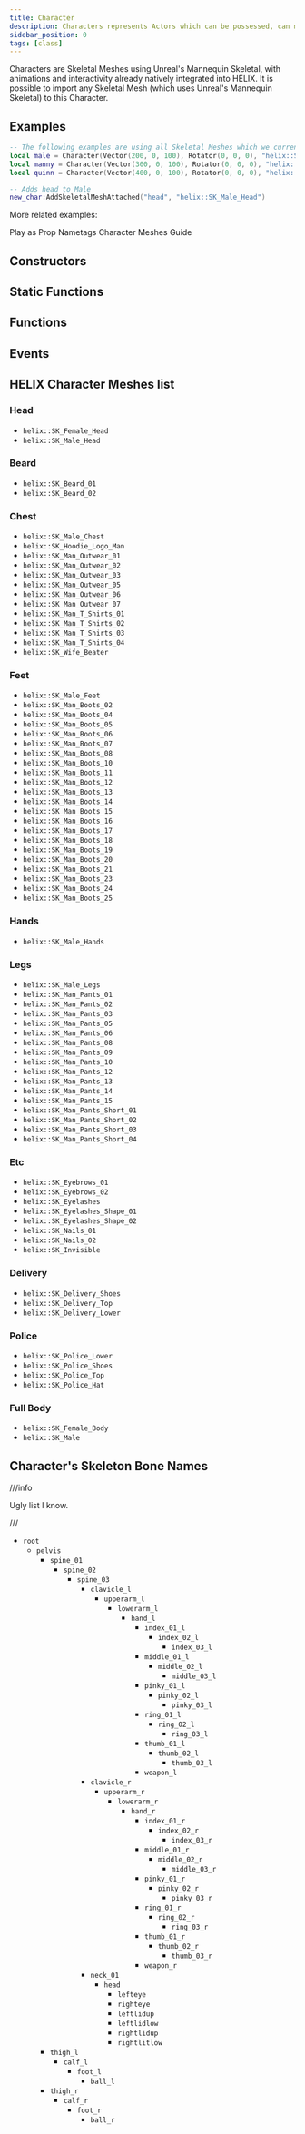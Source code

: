 ```yaml
---
title: Character
description: Characters represents Actors which can be possessed, can move and interact with world. They are the default Skeletal Mesh Character built for HELIX
sidebar_position: 0
tags: [class]
---
```


<HeaderDeclaration type="Class" name="Character" />


Characters are Skeletal Meshes using Unreal's Mannequin Skeletal, with animations and interactivity already natively integrated into HELIX. It is possible to import any Skeletal Mesh (which uses Unreal's Mannequin Skeletal) to this Character.


## Examples

```lua title="Server/Index.lua"
-- The following examples are using all Skeletal Meshes which we currently have:
local male = Character(Vector(200, 0, 100), Rotator(0, 0, 0), "helix::SK_Male")
local manny = Character(Vector(300, 0, 100), Rotator(0, 0, 0), "helix::SK_Manny")
local quinn = Character(Vector(400, 0, 100), Rotator(0, 0, 0), "helix::SK_Quinn")

-- Adds head to Male
new_char:AddSkeletalMeshAttached("head", "helix::SK_Male_Head")
```

More related examples:

<ReferenceLink href="getting-started/code-examples/play-as-prop">Play as Prop</ReferenceLink>
<ReferenceLink href="getting-started/code-examples/name-tags">Nametags</ReferenceLink>
<ReferenceLink href="assets-modding/creating-assets/skeletal-meshes/characters-meshes">Character Meshes Guide</ReferenceLink>


## Constructors

<ConstructorDeclaration type="Class" name="Character" />


## Static Functions

<StaticFunctionsDeclaration type="Class" name="Character" />


## Functions

<FunctionsDeclaration type="Class" name="Character" />


## Events

<EventsDeclaration type="Class" name="Character" />


## HELIX Character Meshes list

### Head

- `helix::SK_Female_Head`
- `helix::SK_Male_Head`


### Beard

- `helix::SK_Beard_01`
- `helix::SK_Beard_02`


### Chest

- `helix::SK_Male_Chest`
- `helix::SK_Hoodie_Logo_Man`
- `helix::SK_Man_Outwear_01`
- `helix::SK_Man_Outwear_02`
- `helix::SK_Man_Outwear_03`
- `helix::SK_Man_Outwear_05`
- `helix::SK_Man_Outwear_06`
- `helix::SK_Man_Outwear_07`
- `helix::SK_Man_T_Shirts_01`
- `helix::SK_Man_T_Shirts_02`
- `helix::SK_Man_T_Shirts_03`
- `helix::SK_Man_T_Shirts_04`
- `helix::SK_Wife_Beater`


### Feet

- `helix::SK_Male_Feet`
- `helix::SK_Man_Boots_02`
- `helix::SK_Man_Boots_04`
- `helix::SK_Man_Boots_05`
- `helix::SK_Man_Boots_06`
- `helix::SK_Man_Boots_07`
- `helix::SK_Man_Boots_08`
- `helix::SK_Man_Boots_10`
- `helix::SK_Man_Boots_11`
- `helix::SK_Man_Boots_12`
- `helix::SK_Man_Boots_13`
- `helix::SK_Man_Boots_14`
- `helix::SK_Man_Boots_15`
- `helix::SK_Man_Boots_16`
- `helix::SK_Man_Boots_17`
- `helix::SK_Man_Boots_18`
- `helix::SK_Man_Boots_19`
- `helix::SK_Man_Boots_20`
- `helix::SK_Man_Boots_21`
- `helix::SK_Man_Boots_23`
- `helix::SK_Man_Boots_24`
- `helix::SK_Man_Boots_25`


### Hands

- `helix::SK_Male_Hands`


### Legs

- `helix::SK_Male_Legs`
- `helix::SK_Man_Pants_01`
- `helix::SK_Man_Pants_02`
- `helix::SK_Man_Pants_03`
- `helix::SK_Man_Pants_05`
- `helix::SK_Man_Pants_06`
- `helix::SK_Man_Pants_08`
- `helix::SK_Man_Pants_09`
- `helix::SK_Man_Pants_10`
- `helix::SK_Man_Pants_12`
- `helix::SK_Man_Pants_13`
- `helix::SK_Man_Pants_14`
- `helix::SK_Man_Pants_15`
- `helix::SK_Man_Pants_Short_01`
- `helix::SK_Man_Pants_Short_02`
- `helix::SK_Man_Pants_Short_03`
- `helix::SK_Man_Pants_Short_04`


### Etc

- `helix::SK_Eyebrows_01`
- `helix::SK_Eyebrows_02`
- `helix::SK_Eyelashes`
- `helix::SK_Eyelashes_Shape_01`
- `helix::SK_Eyelashes_Shape_02`
- `helix::SK_Nails_01`
- `helix::SK_Nails_02`
- `helix::SK_Invisible`


### Delivery

- `helix::SK_Delivery_Shoes`
- `helix::SK_Delivery_Top`
- `helix::SK_Delivery_Lower`


### Police

- `helix::SK_Police_Lower`
- `helix::SK_Police_Shoes`
- `helix::SK_Police_Top`
- `helix::SK_Police_Hat`


### Full Body

- `helix::SK_Female_Body`
- `helix::SK_Male`


## Character's Skeleton Bone Names

///info

Ugly list I know.

///

* `root`
  * `pelvis`
    * `spine_01`
      * `spine_02`
        * `spine_03`
          * `clavicle_l`
            * `upperarm_l`
              * `lowerarm_l`
                * `hand_l`
                  * `index_01_l`
                    * `index_02_l`
                      * `index_03_l`
                  * `middle_01_l`
                    * `middle_02_l`
                      * `middle_03_l`
                  * `pinky_01_l`
                    * `pinky_02_l`
                      * `pinky_03_l`
                  * `ring_01_l`
                    * `ring_02_l`
                      * `ring_03_l`
                  * `thumb_01_l`
                    * `thumb_02_l`
                      * `thumb_03_l`
                  * `weapon_l`
          * `clavicle_r`
            * `upperarm_r`
              * `lowerarm_r`
                * `hand_r`
                  * `index_01_r`
                    * `index_02_r`
                      * `index_03_r`
                  * `middle_01_r`
                    * `middle_02_r`
                      * `middle_03_r`
                  * `pinky_01_r`
                    * `pinky_02_r`
                      * `pinky_03_r`
                  * `ring_01_r`
                    * `ring_02_r`
                      * `ring_03_r`
                  * `thumb_01_r`
                    * `thumb_02_r`
                      * `thumb_03_r`
                  * `weapon_r`
          * `neck_01`
            * `head`
              * `lefteye`
              * `righteye`
              * `leftlidup`
              * `leftlidlow`
              * `rightlidup`
              * `rightlitlow`
    * `thigh_l`
      * `calf_l`
        * `foot_l`
          * `ball_l`
    * `thigh_r`
      * `calf_r`
        * `foot_r`
          * `ball_r`

